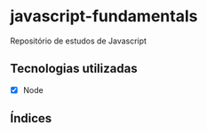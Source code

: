 # javascript-fundamentals
Repositório de estudos de Javascript

## Tecnologias utilizadas
- [x] Node

## Índices